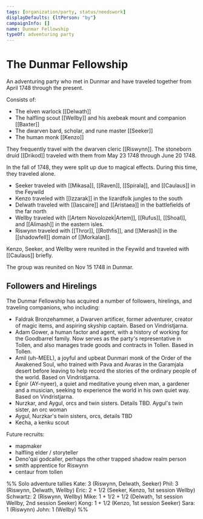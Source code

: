 ```yaml
---
tags: [organization/party, status/needswork]
displayDefaults: {ltPerson: "by"}
campaignInfo: []
name: Dunmar Fellowship
typeOf: adventuring party
---
```

# The Dunmar Fellowship

An adventuring party who met in Dunmar and have traveled together from April 1748 through the present. 

Consists of:
- The elven warlock [[Delwath]]
- The halfling scout [[Wellby]] and his axebeak mount and companion [[Baxter]]
- The dwarven bard, scholar, and rune master [[Seeker]]
- The human monk [[Kenzo]]

They frequently travel with the dwarven cleric [[Riswynn]]. The stoneborn druid [[Drikod]] traveled with them from May 23 1748 through June 20 1748. 

In the fall of 1748, they were split up due to magical effects. During this time, they traveled alone.

- Seeker traveled with [[Mikasa]], [[Raven]], [[Spirala]], and [[Caulaus]] in the Feywild
- Kenzo traveled with [[Izzarak]] in the lizardfolk jungles to the south
- Delwath traveled with [[Iascaire]] and [[Aristaea]] in the battlefields of the far north
- Wellby traveled with [[Artem Novolozek|Artem]], [[Rufus]], [[Shoal]], and [[Alimash]] in the eastern isles. 
- Riswynn traveled with [[Thror]], [[Rothfis]], and [[Merash]] in the [[shadowfell]] domain of [[Morkalan]].

Kenzo, Seeker, and Wellby were reunited in the Feywild and traveled with [[Caulaus]] briefly.

The group was reunited on Nov 15 1748 in Dunmar. 

## Followers and Hirelings

The Dunmar Fellowship has acquired a number of followers, hirelings, and traveling companions, who including:

- Faldrak Bronzehammer, a Dwarven artificer, former adventurer, creator of magic items, and aspiring skyship captain. Based on Vindristjarna. 
- Adam Gower, a human factor and agent, with a history of working for the Goodbarrel family. Now serves as the party's representative in Tollen, and also manages trade goods and contracts in Tollen. Based in Tollen. 
- Amil (uh-MEEL), a joyful and upbeat Dunmari monk of the Order of the Awakened Soul, who trained with Pava and Avaras in the Garamjala desert before leaving to help record the stories of the ordinary people of the world. Based on Vindristjarna. 
- Égnir (AY-nyeer), a quiet and meditative young elven man, a gardener and a musician, seeking to experience the world in his own quiet way. Based on Vindristjarna. 
- Nurzkar, and Aygul, orcs and twin sisters. Details TBD. Aygul's twin sister, an orc woman
- Aygul, Nurzkar's twin sisters, orcs, details TBD
- Kecha, a kenku scout

Future recruits:
- mapmaker 
- halfling elder / storyteller
- Deno'qai godcaller, perhaps the other trapped shadow realm person
- smith apprentice for Riswynn
- centaur from tollen


%%
Solo adventure tallies
Kate: 3  (Riswynn, Delwath, Seeker)
Phil: 3 (Riswynn, Delwath, Wellby)
Eric: 2 + 1/2  (Seeker, Kenzo, 1st session Wellby)
Schwartz: 2 (Riswynn, Wellby)
Mike: 1 + 1/2 + 1/2  (Delwath, 1st session Wellby, 2nd session Seeker)
Kong: 1 + 1/2 (Kenzo, 1st session Seeker)
Sara: 1 (Riswynn)
John: 1 (Wellby)
%%